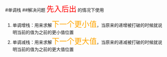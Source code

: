 #单调栈
##解决问题
<font color = 'red' size = 5>先入后出</font> 的情况下使用
1. 单调增栈：用来求解<font color = 'orange' size = 5>下一个更小值</font>，当原来的递增被打破的时候就说明当前的值为之前的更小值位置
2. 单调减栈：用来求解<font color = 'orange' size = 5>下一个更大值</font>，当原来的递减被打破的时候就说明当前的值为之前的更大值位置



